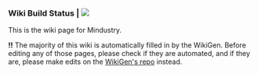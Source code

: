 ### Wiki Build Status | [![](https://travis-ci.org/MindustryGame/wiki.svg?branch=master)](https://travis-ci.org/MindustryGame/wiki)
This is the wiki page for Mindustry.

**!!** The majority of this wiki is automatically filled in by the WikiGen. Before editing any of those pages, please check if they are automated, and if they are, please make edits on the [WikiGen's repo](https://github.com/Anuken/Mindustry-Wiki-Generator) instead. 
